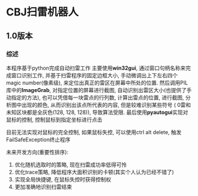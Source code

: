 # CBJ扫雷机器人
## 1.0版本
### 综述

本程序基于python完成自动扫雷工作
主要使用**win32gui**, 通过窗口句柄名称来完成窗口识别工作, 并基于扫雷程序的固定边框大小, 手动微调出上下左右四个magic number(像素级), 来定位出真正的雷区在屏幕中所处的位置.
然后调用PIL库中的**ImageGrab**, 对指定位置的屏幕进行截图, 自动识别出雷区大小(也提供了手动指定的方法), 也可以凭借每一块雷点的行列数, 计算出雷点的位置, 进行截图, 分析图中出现的颜色, 从而识别出该点所代表的内容, 但是较难识别某些符号 ( 0雷和未知区块都是全灰色(128, 128, 128)), 导致算法受限.
最后使用**pyautogui**实现对鼠标的控制, 控制鼠标到指定坐标进行点击

目前无法实现对鼠标的完全控制, 如果鼠标失控, 可以使用ctrl alt delete, 触发FailSafeException终止程序



未来开发方向(重要性排序):

1. 优化随机选取时的策略, 现在扫雷成功率低得可怜
2. 优化trace策略, 降低程序大面积识别的卡顿(其实个人认为已经不错了)
3. 实现全局快捷键, 在鼠标失控时获得控制权
4. 更加准确地识别扫雷结束
